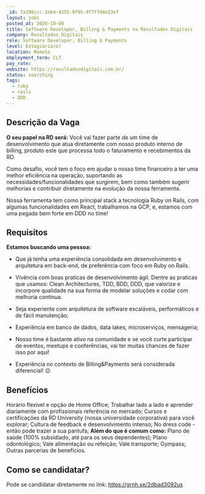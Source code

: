 ```yaml
---
_id: 7a196ccc-2eb4-4255-9f95-9f7f7d4e23e7
layout: jobs
posted_at: 2020-10-08
title: Software Developer, Billing & Payments na Resultados Digitais
company: Resultados Digitais
role: Software Developer, Billing & Payments
level: Estagiária(o)
location: Remoto
employment_term: CLT
pay_rate: 
website: https://resultadosdigitais.com.br/
status: searching
tags:
  - ruby
  - rails
  - DDD
---
```


## Descrição da Vaga
**O seu papel na RD será:**
Você vai fazer parte de um time de desenvolvimento que atua diretamente com nosso produto interno de billing, produto este que processa todo o faturamento e recebimentos da RD. 


Como desafio, você tem o foco em ajudar o nosso time financeiro a ter uma melhor eficiência na operação, suportando as necessidades/funcionalidades que surgirem, bem como também sugerir melhorias e contribuir diretamente na evolução da nossa ferramenta.


Nossa ferramenta tem como principal stack a tecnologia Ruby on Rails, com algumas funcionalidades em React, trabalhamos na GCP, e, estamos com uma pegada bem forte em DDD no time!

## Requisitos
**Estamos buscando uma pessoa:**

- Que já tenha uma experiência consolidada em desenvolvimento e arquitetura em back-end, de preferência com foco em Ruby on Rails. 

- Vivência com boas praticas de desenvolvimento ágil. Dentre as praticas que usamos: Clean Architectures, TDD, BDD, DDD, que valorize e incorpore qualidade na sua forma de modelar soluções e codar com melhoria continua.

- Seja experiente com arquitetura de software escaláveis, performáticos e de fácil manutenção;

-  Experiência em banco de dados, data lakes, microserviços, mensageria;

- Nosso time é bastante ativo na comunidade e se você curte participar de eventos, meetups e conferências, vai ter muitas chances de fazer isso por aqui!

- Experiência no contexto de Billing&Payments será considerada diferencial! 😉

## Benefícios
Horário flexível e opção de Home Office;
Trabalhar lado a lado e aprender diariamente com profissionais referência no mercado;
Cursos e certificações da RD University (nossa universidade corporativa) para você explorar;
Cultura de feedback e desenvolvimento intenso;
No dress code - então pode trazer a sua pantufa;
**Além do que é comum como:**
Plano de saúde (100% subsidiado, até para os seus dependentes);
Plano odontológico;
Vale alimentação ou refeição;
Vale transporte;
Gympass;
Outras parcerias de benefícios.

## Como se candidatar?
Pode se candidatar diretamente no link: https://grnh.se/2dbad3092us
          
